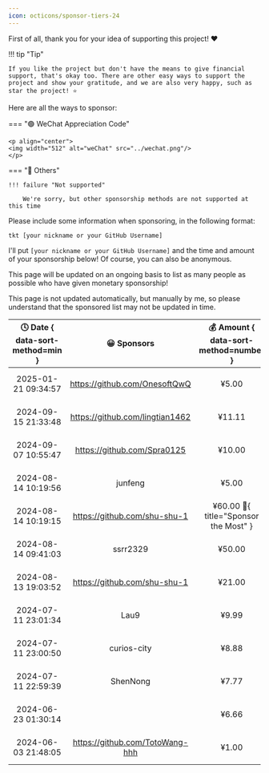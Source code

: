 ```yaml
---
icon: octicons/sponsor-tiers-24
---
```


First of all, thank you for your idea of supporting this project! ❤️

!!! tip "Tip"

    If you like the project but don't have the means to give financial support, that's okay too. There are other easy ways to support the project and show your gratitude, and we are also very happy, such as star the project! ⭐

Here are all the ways to sponsor:

=== "🟢 WeChat Appreciation Code"

    <p align="center">
    <img width="512" alt="weChat" src="../wechat.png"/>
    </p>

=== "🔵 Others"

    !!! failure "Not supported"

        We're sorry, but other sponsorship methods are not supported at this time

Please include some information when sponsoring, in the following format:

```linenums="0"
tkt [your nickname or your GitHub Username]
```

I'll put `[your nickname or your GitHub Username]` and the time and amount of your sponsorship below! Of course, you can also be anonymous.

This page will be updated on an ongoing basis to list as many people as possible who have given monetary sponsorship!

This page is not updated automatically, but manually by me, so please understand that the sponsored list may not be updated in time.

| 🕓 Date { data-sort-method=min } |            😀 Sponsors             |    💰 Amount { data-sort-method=number }    |        ❤️ Methods         |
| :-----------------------------: | :-------------------------------: | :----------------------------------------: | :----------------------: |
|       2025-01-21 09:34:57       |  <https://github.com/OnesoftQwQ>  |                   ¥5.00                    | WeChat Appreciation Code |
|       2024-09-15 21:33:48       | <https://github.com/lingtian1462> |                   ¥11.11                   | WeChat Appreciation Code |
|       2024-09-07 10:55:47       |   <https://github.com/Spra0125>   |                   ¥10.00                   | WeChat Appreciation Code |
|       2024-08-14 10:19:56       |              junfeng              |                   ¥5.00                    | WeChat Appreciation Code |
|       2024-08-14 10:19:15       |  <https://github.com/shu-shu-1>   | ¥60.00 :crown:{ title="Sponsor the Most" } | WeChat Appreciation Code |
|       2024-08-14 09:41:03       |             ssrr2329              |                   ¥50.00                   | WeChat Appreciation Code |
|       2024-08-13 19:03:52       |  <https://github.com/shu-shu-1>   |                   ¥21.00                   | WeChat Appreciation Code |
|       2024-07-11 23:01:34       |               Lau9                |                   ¥9.99                    | WeChat Appreciation Code |
|       2024-07-11 23:00:50       |            curios-city            |                   ¥8.88                    | WeChat Appreciation Code |
|       2024-07-11 22:59:39       |             ShenNong              |                   ¥7.77                    | WeChat Appreciation Code |
|       2024-06-23 01:30:14       |                                   |                   ¥6.66                    | WeChat Appreciation Code |
|       2024-06-03 21:48:05       | <https://github.com/TotoWang-hhh> |                   ¥1.00                    | WeChat Appreciation Code |
